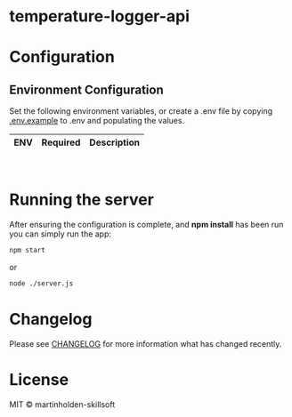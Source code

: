 # temperature-logger-api

# Configuration

## Environment Configuration

Set the following environment variables, or create a .env file by copying [.env.example](.env.example) to .env and populating the values.

| ENV      | Required | Description                                                                                                                                                        |
| -------- | -------- | ------------------------------------------------------------------------------------------------------------------------------------------------------------------ |

<br/>

# Running the server

After ensuring the configuration is complete, and **npm install** has been run you can simply run the app:

```bash
npm start
```

or

```bash
node ./server.js
```

# Changelog

Please see [CHANGELOG](CHANGELOG.md) for more information what has changed recently.

# License

MIT © martinholden-skillsoft
